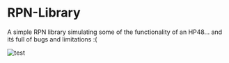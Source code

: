 # RPN-Library
A simple RPN library simulating some of the functionality of an HP48... and itś full of bugs and limitations :(

![test](https://user-images.githubusercontent.com/12353675/115614156-5135da80-a2bb-11eb-92bd-eec2468a9e67.png)

